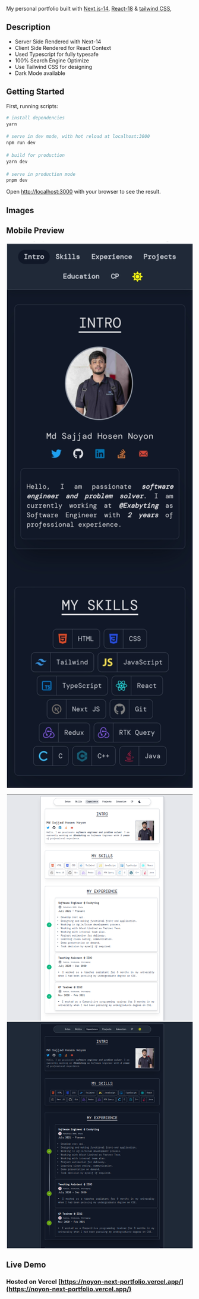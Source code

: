 My personal portfolio built with [Next.js-14](https://nextjs.org/), [React-18](https://react.dev/) & [tailwind CSS](https://tailwindcss.com/),

## Description

- Server Side Rendered with Next-14
- Client Side Rendered for React Context
- Used Typescript for fully typesafe
- 100% Search Engine Optimize
- Use Tailwind CSS for designing
- Dark Mode available

## Getting Started

First, running scripts:

```bash
# install dependencies
yarn

# serve in dev mode, with hot reload at localhost:3000
npm run dev

# build for production
yarn dev

# serve in production mode
pnpm dev
```

Open [http://localhost:3000](http://localhost:3000) with your browser to see the result.

## Images

## Mobile Preview

<p align="center">
  <a href="https://noyon-next-portfolio.vercel.app/" target="_blank">
    <img width="500" src="./public/screenShot/mobile1.jpg">
  </a>
</p>

<p align="center">
  <a href="https://noyon-next-portfolio.vercel.app/" target="_blank">
    <img width="500" src="./public/screenShot/light-web1.png" />
    <img width="500" src="./public/screenShot/dark-web1.png" />
  </a>
</p>

## Live Demo

### Hosted on Vercel [https://noyon-next-portfolio.vercel.app/](https://noyon-next-portfolio.vercel.app/)
